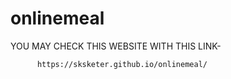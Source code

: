 # onlinemeal

YOU MAY CHECK THIS WEBSITE WITH THIS LINK-

          https://sksketer.github.io/onlinemeal/
